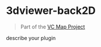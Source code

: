 # 3dviewer-back2D

> Part of the [VC Map Project](https://github.com/virtualcitySYSTEMS/map-ui)

describe your plugin

